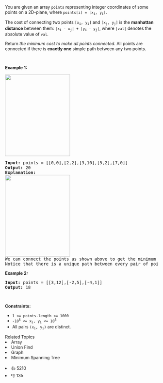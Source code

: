 <p>You are given an array <code>points</code> representing integer coordinates of some points on a 2D-plane, where <code>points[i] = [x<sub>i</sub>, y<sub>i</sub>]</code>.</p>

<p>The cost of connecting two points <code>[x<sub>i</sub>, y<sub>i</sub>]</code> and <code>[x<sub>j</sub>, y<sub>j</sub>]</code> is the <strong>manhattan distance</strong> between them: <code>|x<sub>i</sub> - x<sub>j</sub>| + |y<sub>i</sub> - y<sub>j</sub>|</code>, where <code>|val|</code> denotes the absolute value of <code>val</code>.</p>

<p>Return <em>the minimum cost to make all points connected.</em> All points are connected if there is <strong>exactly one</strong> simple path between any two points.</p>

<p>&nbsp;</p> 
<p><strong class="example">Example 1:</strong></p> 
<img alt="" src="https://assets.leetcode.com/uploads/2020/08/26/d.png" style="width: 214px; height: 268px;" /> 
<pre>
<strong>Input:</strong> points = [[0,0],[2,2],[3,10],[5,2],[7,0]]
<strong>Output:</strong> 20
<strong>Explanation:</strong> 
<img alt="" src="https://assets.leetcode.com/uploads/2020/08/26/c.png" style="width: 214px; height: 268px;" />
We can connect the points as shown above to get the minimum cost of 20.
Notice that there is a unique path between every pair of points.
</pre>

<p><strong class="example">Example 2:</strong></p>

<pre>
<strong>Input:</strong> points = [[3,12],[-2,5],[-4,1]]
<strong>Output:</strong> 18
</pre>

<p>&nbsp;</p> 
<p><strong>Constraints:</strong></p>

<ul> 
 <li><code>1 &lt;= points.length &lt;= 1000</code></li> 
 <li><code>-10<sup>6</sup> &lt;= x<sub>i</sub>, y<sub>i</sub> &lt;= 10<sup>6</sup></code></li> 
 <li>All pairs <code>(x<sub>i</sub>, y<sub>i</sub>)</code> are distinct.</li> 
</ul>

<div><div>Related Topics</div><div><li>Array</li><li>Union Find</li><li>Graph</li><li>Minimum Spanning Tree</li></div></div><br><div><li>👍 5210</li><li>👎 135</li></div>